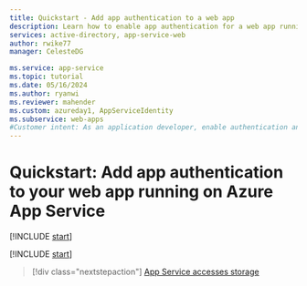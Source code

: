 ```yaml
---
title: Quickstart - Add app authentication to a web app
description: Learn how to enable app authentication for a web app running on Azure App Service. Limit access to the web app to users in your organization​.
services: active-directory, app-service-web
author: rwike77
manager: CelesteDG

ms.service: app-service
ms.topic: tutorial
ms.date: 05/16/2024
ms.author: ryanwi
ms.reviewer: mahender
ms.custom: azureday1, AppServiceIdentity
ms.subservice: web-apps
#Customer intent: As an application developer, enable authentication and authorization for a web app running on Azure App Service.
---
```


# Quickstart: Add app authentication to your web app running on Azure App Service

[!INCLUDE [start](./includes/tutorial-set-up-app-service-authentication/intro.md)]

[!INCLUDE [start](./includes/tutorial-set-up-app-service-authentication/after.md)]

> [!div class="nextstepaction"]
> [App Service accesses storage](scenario-secure-app-access-storage.md)
